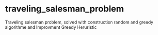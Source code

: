 traveling_salesman_problem
==========================

Traveling salesman problem, solved with construction random and greedy algorithme and Improvment Greedy Heruristic
